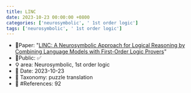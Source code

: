 ```yaml
---
title: LINC
date: 2023-10-23 00:00:00 +0800
categories: ['neurosymbolic', ' 1st order logic']
tags: ['neurosymbolic', ' 1st order logic']
---
```


- 📙Paper: "[LINC: A Neurosymbolic Approach for Logical Reasoning by Combining Language Models with First-Order Logic Provers](https://www.semanticscholar.org/paper/LINC%3A-A-Neurosymbolic-Approach-for-Logical-by-with-Olausson-Gu/66d98dc2aad17c03532dbae21d05f098257cc2e2)"
- 🔑Public: ✅
- ⚲ area: Neurosymbolic,  1st order logic
- 📅 Date: 2023-10-23
- 🔎 Taxonomy: puzzle translation
- 📝 #References: 92
